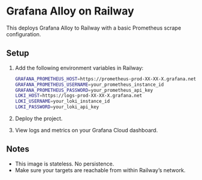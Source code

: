 # Grafana Alloy on Railway

This deploys Grafana Alloy to Railway with a basic Prometheus scrape configuration.

## Setup

1. Add the following environment variables in Railway:

   ```sh
   GRAFANA_PROMETHEUS_HOST=https://prometheus-prod-XX-XX-X.grafana.net
   GRAFANA_PROMETHEUS_USERNAME=your_prometheus_instance_id
   GRAFANA_PROMETHEUS_PASSWORD=your_prometheus_api_key
   LOKI_HOST=https://logs-prod-XX-XX-X.grafana.net
   LOKI_USERNAME=your_loki_instance_id
   LOKI_PASSWORD=your_loki_api_key
   ```

2. Deploy the project.

3. View logs and metrics on your Grafana Cloud dashboard.

## Notes

- This image is stateless. No persistence.
- Make sure your targets are reachable from within Railway’s network.
